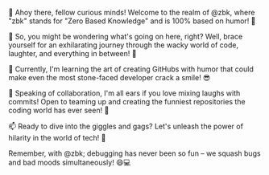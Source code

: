 👋 Ahoy there, fellow curious minds! Welcome to the realm of @zbk, where "zbk" stands for "Zero Based Knowledge" and is 100% based on humor! 🤣

👀 So, you might be wondering what's going on here, right? Well, brace yourself for an exhilarating journey through the wacky world of code, laughter, and everything in between! 🚀

🌱 Currently, I'm learning the art of creating GitHubs with humor that could make even the most stone-faced developer crack a smile! 😎

💞️ Speaking of collaboration, I'm all ears if you love mixing laughs with commits! Open to teaming up and creating the funniest repositories the coding world has ever seen! 🤝

📫 Ready to dive into the giggles and gags? Let's unleash the power of hilarity in the world of tech! 📧

Remember, with @zbk; debugging has never been so fun – we squash bugs and bad moods simultaneously! 😄💻

